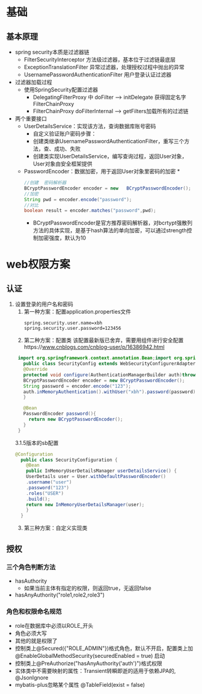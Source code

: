 # 基础
## 基本原理
* spring security本质是过滤器链
  * FilterSecurityInterceptor  方法级过滤器，基本位于过滤链最底层
  * ExceptionTranslationFilter 异常过滤器，处理授权过程中抛出的异常
  * UsernamePasswordAuthenticationFilter 用户登录认证过滤器
* 过滤器加载过程
  * 使用SpringSecurity配置过滤器
    * DelegatingFilterProxy 中 doFilter --> initDelegate 获得固定名字FilterChainProxy
    * FilterChainProxy  doFilterInternal --> getFilters加载所有的过滤链
* 两个重要接口
  * UserDetailsService：实现该方法，查询数据库账号密码
    * 自定义验证账户密码步骤：
    * 创建类继承UsernamePasswordAuthenticationFilter，重写三个方法，查、成功、失败
    * 创建类实现UserDetailsService，编写查询过程，返回User对象，User对象由安全框架提供
  * PasswordEncoder：数据加密，用于返回User对象里密码的加密
    * 
    ``` java
    //创建  密码解析器
    BCryptPasswordEncoder encoder = new   BCryptPasswordEncoder();
    //加密
    String pwd = encoder.encode("password");
    //对比
    boolean result = encoder.matches("password",pwd);
    ```
    * BCryptPasswordEncoder是官方推荐密码解析器，对bcrtypt强散列方法的具体实现，是基于hash算法的单向加密，可以通过strength控制加密强度，默认为10
    
# web权限方案
## 认证
1. 设置登录的用户名和密码
   1. 第一种方案：配置application.properties文件
      ``` properties
      spring.security.user.name=xbh
      spring.security.user.password=123456
      ```
   2. 第二种方案：配置类
   该配置最新版已舍弃，需要用组件进行安全配置https://www.cnblogs.com/cnblog-user/p/16386942.html
   ```java
    import org.springframework.context.annotation.Bean;import org.springframework.security.crypto.bcrypt.BCryptPasswordEncoder;import org.springframework.security.crypto.password.PasswordEncoder;@Configuration
      public class SecurityConfig extends WebSecurityConfigurerAdapter{
      @Override
      protected void configure(AuthenticationManagerBuilder auth)throws Exception{
      BCryptPasswordEncoder encoder = new BCryptPasswordEncoder();
      String password = encoder.encode("123");
      auth.inMemoryAuthentication().withUser("xbh").password(password).roles("admin");
      }
   
      @Bean
      PasswordEncoder password(){
        return new BCryptPasswordEncoder();
      }    
    }
   ```
   3.1.5版本的sb配置
    ``` java
    @Configuration
      public class SecurityConfiguration {
        @Bean
        public InMemoryUserDetailsManager userDetailsService() {
        UserDetails user = User.withDefaultPasswordEncoder()
        .username("user")
        .password("123")
        .roles("USER")
        .build();
        return new InMemoryUserDetailsManager(user);
        }
      }
   ```
   3. 第三种方案：自定义实现类
## 授权
### 三个角色判断方法
* hasAuthority
  * 如果当前主体有指定的权限，则返回true，无返回false
* hasAnyAuthority("role1,role2,role3")
### 角色和权限命名规范
* role在数据库中必须以ROLE_开头
* 角色必须大写
* 其他的就是权限了
* 控制类上@Secured({"ROLE_ADMIN"})格式角色，默认不开启，配置类上加@EnableGlobalMethodSecurity(securedEnabled = true) 启动
* 控制类上@PreAuthorize("hasAnyAuthority('auth')")格式权限
* 实体类中不需要映射的属性：Transient转瞬即逝的适用于依赖JPA的, @JsonIgnore
* mybatis-plus忽略某个属性 @TableField(exist = false)